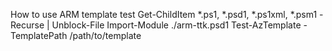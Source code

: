 How to use ARM template test
Get-ChildItem *.ps1, *.psd1, *.ps1xml, *.psm1 -Recurse | Unblock-File
Import-Module ./arm-ttk.psd1
Test-AzTemplate -TemplatePath /path/to/template